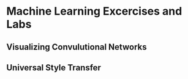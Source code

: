 # Machine Learning Excercises and Labs

## Visualizing Convulutional Networks

## Universal Style Transfer
